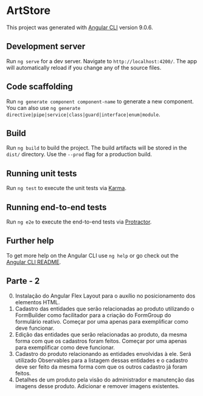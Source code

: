 # ArtStore

This project was generated with [Angular CLI](https://github.com/angular/angular-cli) version 9.0.6.

## Development server

Run `ng serve` for a dev server. Navigate to `http://localhost:4200/`. The app will automatically reload if you change any of the source files.

## Code scaffolding

Run `ng generate component component-name` to generate a new component. You can also use `ng generate directive|pipe|service|class|guard|interface|enum|module`.

## Build

Run `ng build` to build the project. The build artifacts will be stored in the `dist/` directory. Use the `--prod` flag for a production build.

## Running unit tests

Run `ng test` to execute the unit tests via [Karma](https://karma-runner.github.io).

## Running end-to-end tests

Run `ng e2e` to execute the end-to-end tests via [Protractor](http://www.protractortest.org/).

## Further help

To get more help on the Angular CLI use `ng help` or go check out the [Angular CLI README](https://github.com/angular/angular-cli/blob/master/README.md).



## Parte - 2

0. Instalação do Angular Flex Layout para o auxílio no posicionamento dos elementos HTML.
2. Cadastro das entidades que serão relacionadas ao produto utilizando o FormBuilder como facilitador para a criação do FormGroup do formulário reativo. 
Começar por uma apenas para exemplificar como deve funcionar.
3. Edição das entidades que serão relacionadas ao produto, da mesma forma com que os cadastros foram feitos. 
Começar por uma apenas para exemplificar como deve funcionar.
4. Cadastro do produto relacionando as entidades envolvidas à ele. Será utilizado Observables para a listagem dessas entidades e o cadastro deve ser feito da mesma forma com que os outros cadastro já foram feitos.
5. Detalhes de um produto pela visão do administrador e manutenção das imagens desse produto. Adicionar e remover imagens existentes.




